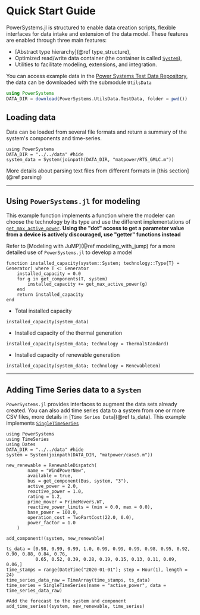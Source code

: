 # Quick Start Guide

PowerSystems.jl is structured to enable data creation scripts, flexible interfaces for data
intake and extension of the data model. These features are enabled through three main features:

- [Abstract type hierarchy](@ref type_structure),
- Optimized read/write data container (the container is called [`System`](@ref)),
- Utilities to facilitate modeling, extensions, and integration.

You can access example data in the [Power Systems Test Data Repository](https://github.com/NREL-SIIP/PowerSystemsTestData),
the data can be downloaded with the submodule `UtilsData`

```julia
using PowerSystems
DATA_DIR = download(PowerSystems.UtilsData.TestData, folder = pwd())
```

## Loading data

Data can be loaded from several file formats and return a summary of the system's components and
time-series.

```@example generated_quick_start_guide
using PowerSystems
DATA_DIR = "../../data" #hide
system_data = System(joinpath(DATA_DIR, "matpower/RTS_GMLC.m"))
```

More details about parsing text files from different formats in [this section](@ref parsing)

-----

## Using `PowerSystems.jl` for modeling

This example function implements a function where the modeler can choose the technology
by its type and use the different implementations of [`get_max_active_power`](@ref). **Using
the "dot" access to get a parameter value from a device is actively discouraged, use "getter" functions instead**

Refer to [Modeling with JuMP](@ref modeling_with_jump) for a more detailed use of `PowerSystems.jl` to develop
a model

```@example generated_quick_start_guide
function installed_capacity(system::System; technology::Type{T} = Generator) where T <: Generator
    installed_capacity = 0.0
    for g in get_components(T, system)
        installed_capacity += get_max_active_power(g)
    end
    return installed_capacity
end
```

- Total installed capacity

```@example generated_quick_start_guide
installed_capacity(system_data)
```

- Installed capacity of the thermal generation

```@example generated_quick_start_guide
installed_capacity(system_data; technology = ThermalStandard)
```

- Installed capacity of renewable generation

```@example generated_quick_start_guide
installed_capacity(system_data; technology = RenewableGen)
```

-----

## Adding Time Series data to a `System`

`PowerSystems.jl` provides interfaces to augment the data sets already created. You can also
add time series data to a system from one or more CSV files, more
details in [`Time Series Data`](@ref ts_data). This example implements
[`SingleTimeSeries`](https://nrel-siip.github.io/InfrastructureSystems.jl/stable/InfrastructureSystems/#InfrastructureSystems.SingleTimeSeries)

```@example generated_quick_start_guide
using PowerSystems
using TimeSeries
using Dates
DATA_DIR = "../../data" #hide
system = System(joinpath(DATA_DIR, "matpower/case5.m"))

new_renewable = RenewableDispatch(
        name = "WindPowerNew",
        available = true,
        bus = get_component(Bus, system, "3"),
        active_power = 2.0,
        reactive_power = 1.0,
        rating = 1.2,
        prime_mover = PrimeMovers.WT,
        reactive_power_limits = (min = 0.0, max = 0.0),
        base_power = 100.0,
        operation_cost = TwoPartCost(22.0, 0.0),
        power_factor = 1.0
    )

add_component!(system, new_renewable)

ts_data = [0.98, 0.99, 0.99, 1.0, 0.99, 0.99, 0.99, 0.98, 0.95, 0.92, 0.90, 0.88, 0.84, 0.76,
           0.65, 0.52, 0.39, 0.28, 0.19, 0.15, 0.13, 0.11, 0.09, 0.06,]
time_stamps = range(DateTime("2020-01-01"); step = Hour(1), length = 24)
time_series_data_raw = TimeArray(time_stamps, ts_data)
time_series = SingleTimeSeries(name = "active_power", data = time_series_data_raw)

#Add the forecast to the system and component
add_time_series!(system, new_renewable, time_series)
```
